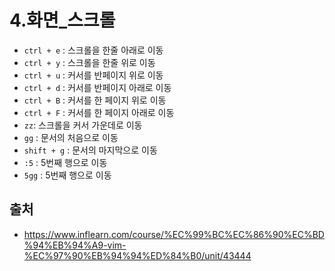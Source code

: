 # 4.화면\_스크롤

- `ctrl + e` : 스크롤을 한줄 아래로 이동
- `ctrl + y` : 스크롤을 한줄 위로 이동
- `ctrl + u` : 커서를 반페이지 위로 이동
- `ctrl + d` : 커서를 반페이지 아래로 이동
- `ctrl + B` : 커서를 한 페이지 위로 이동
- `ctrl + F` : 커서를 한 페이지 아래로 이동
- `zz`: 스크롤을 커서 가운데로 이동
- `gg` : 문서의 처음으로 이동
- `shift + g` : 문서의 마지막으로 이동
- `:5` : 5번째 행으로 이동
- `5gg` : 5번째 행으로 이동

## 출처

- https://www.inflearn.com/course/%EC%99%BC%EC%86%90%EC%BD%94%EB%94%A9-vim-%EC%97%90%EB%94%94%ED%84%B0/unit/43444

